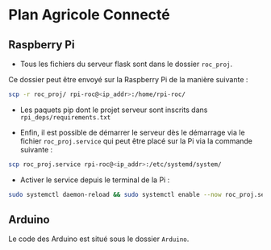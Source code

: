 # Plan Agricole Connecté

## Raspberry Pi

- Tous les fichiers du serveur flask sont dans le dossier `roc_proj`.

Ce dossier peut être envoyé sur la Raspberry Pi de la manière suivante :

```bash
scp -r roc_proj/ rpi-roc@<ip_addr>:/home/rpi-roc/
```

- Les paquets pip dont le projet serveur sont inscrits dans `rpi_deps/requirements.txt`

- Enfin, il est possible de démarrer le serveur dès le démarrage via le fichier `roc_proj.service` qui peut être placé sur la Pi via la commande suivante :

```bash
scp roc_proj.service rpi-roc@<ip_addr>:/etc/systemd/system/
```

- Activer le service depuis le terminal de la Pi :

```bash
sudo systemctl daemon-reload && sudo systemctl enable --now roc_proj.service
```

## Arduino

Le code des Arduino est situé sous le dossier `Arduino`.
